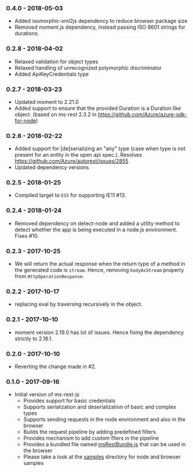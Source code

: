 ### 0.4.0 - 2018-05-03
- Added isomorphic-xml2js dependency to reduce browser package size
- Removed moment.js dependency, instead passing ISO 8601 strings for durations.

### 0.2.8 - 2018-04-02
- Relaxed validation for object types
- Relaxed handling of unrecognized polymorphic discriminator
- Added ApiKeyCredentials type

### 0.2.7 - 2018-03-23
- Updated moment to 2.21.0
- Added support to ensure that the provided Duration is a Duration like object. (based on ms-rest 2.3.2 in https://github.com/Azure/azure-sdk-for-node)

### 0.2.6 - 2018-02-22
- Added support for [de]serializing an "any" type (case when type is not present for an entity in the open api spec.). Resolves https://github.com/Azure/autorest/issues/2855
- Updated dependency versions

### 0.2.5 - 2018-01-25
- Compiled target to `ES5` for supporting IE11 #13.

### 0.2.4 - 2018-01-24
- Removed dependency on detect-node and added a utility method to detect whether the app is being executed in a node.js environment. Fixes #10.

### 0.2.3 - 2017-10-25
- We will return the actual response when the return type of a method in the generated code is `stream`.
Hence, removing `bodyAsStream` property from `HttpOperationResponse`.

### 0.2.2 - 2017-10-17
- replacing eval by traversing recursively in the object.

### 0.2.1 - 2017-10-10
- moment version 2.19.0 has lot of issues. Hence fixing the dependency strictly to 2.18.1.
### 0.2.0 - 2017-10-10
- Reverting the change made in #2.

### 0.1.0 - 2017-09-16
- Initial version of ms-rest-js
  - Provides support for basic credentials
  - Supports serialization and deserialization of basic and complex types
  - Supports sending requests in the node environment and also in the browser
  - Builds the request pipeline by adding predefined filters
  - Provides mechanism to add custom flters in the pipeline
  - Provides a bundled file named [msRestBundle.js](./msRestBundle.js) that can be used in the browser
  - Please take a look at the [samples](./samples) directory for node and browser samples
